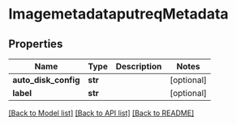 # ImagemetadataputreqMetadata

## Properties
Name | Type | Description | Notes
------------ | ------------- | ------------- | -------------
**auto_disk_config** | **str** |  | [optional] 
**label** | **str** |  | [optional] 

[[Back to Model list]](../README.md#documentation-for-models) [[Back to API list]](../README.md#documentation-for-api-endpoints) [[Back to README]](../README.md)


